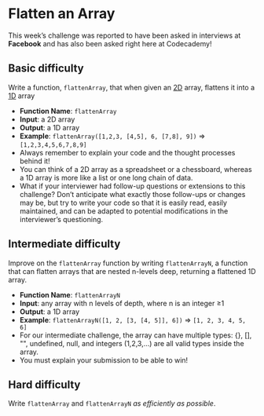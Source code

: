 # Flatten an Array

This week’s challenge was reported to have been asked in interviews at **Facebook** and has also been asked right here at Codecademy!

## Basic difficulty

Write a function, `flattenArray`, that when given an [2D](https://www.sparknotes.com/cs/arrays/2darrays/summary/) array, flattens it into a [1D](https://www.sparknotes.com/cs/arrays/1darrays/summary/) array

* **Function Name**: `flattenArray`
* **Input**: a 2D array
* **Output**: a 1D array
* **Example**: `flattenArray([1,2,3, [4,5], 6, [7,8], 9])` => `[1,2,3,4,5,6,7,8,9]`
* Always remember to explain your code and the thought processes behind it!
* You can think of a 2D array as a spreadsheet or a chessboard, whereas a 1D array is more like a list or one long chain of data.
* What if your interviewer had follow-up questions or extensions to this challenge? Don’t anticipate what exactly those follow-ups or changes may be, but try to write your code so that it is easily read, easily maintained, and can be adapted to potential modifications in the interviewer’s questioning.

## Intermediate difficulty

Improve on the `flattenArray` function by writing `flattenArrayN`, a function that can flatten arrays that are nested n-levels deep, returning a flattened 1D array.

* **Function Name**: `flattenArrayN`
* **Input**: any array with n levels of depth, where n is an integer ≥1
* **Output**: a 1D array
* **Example**: `flattenArrayN([1, 2, [3, [4, 5]], 6])` => `[1, 2, 3, 4, 5, 6]`
* For our intermediate challenge, the array can have multiple types: {}, [], "", undefined, null, and integers (1,2,3,…) are all valid types inside the array.
* You must explain your submission to be able to win!

## Hard difficulty

Write `flattenArray` and `flattenArrayN` *as efficiently as possible*.

